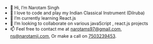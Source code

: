 - 👋 Hi, I’m Narotam Singh
- 👀 I love to code and play my Indian Classical Instrument (Dilruba)
- 🌱 I’m currently learning React.js
- 💞️ I’m looking to collaborate on various javaScript , react.js projects
- 📫 Feel free to contact me at narotams97@gmail.com, ns@narotamji.com, Or make a call on <a href="tel:+917503239453">7503239453</a>.

<!---
narotamji/narotamji is a ✨ special ✨ repository because its `README.md` (this file) appears on your GitHub profile.
You can click the Preview link to take a look at your changes.
--->
